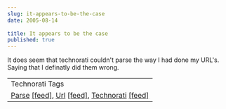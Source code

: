 ```yaml
---
slug: it-appears-to-be-the-case
date: 2005-08-14
 
title: It appears to be the case
published: true
---
```

It does seem that technorati couldn't parse the way I had done my URL's.  Saying that I definatly did them wrong.<br /><table class="TechnoratiHead TagHeader">
<tr><td>Technorati Tags</td></tr>
<tr class="Technorati"><td>
<a href="http://www.technorati.com/tag/Parse" class="Tag" rel="tag">Parse</a> <a href="http://feeds.technorati.com/feed/posts/tag/Parse" class="Tag">[feed]</a>, <a href="http://www.technorati.com/tag/Url" class="Tag" rel="tag">Url</a> <a href="http://feeds.technorati.com/feed/posts/tag/Url" class="Tag">[feed]</a>, <a href="http://www.technorati.com/tag/Technorati" class="Tag" rel="tag">Technorati</a> <a href="http://feeds.technorati.com/feed/posts/tag/Technorati" class="Tag">[feed]</a>
</td></tr>
</table><div class="blogger-post-footer"><img class="posterous_download_image" src="https://blogger.googleusercontent.com/tracker/8109338-112404501199434987?l=www.kinlan.co.uk%2Findex.html" height="1" alt="" width="1" /></div>

